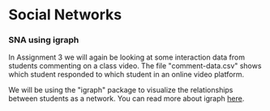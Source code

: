 # Social Networks
### SNA using igraph

In Assignment 3 we will again be looking at some interaction data from students commenting on a class video. The file "comment-data.csv" shows which student responded to which student in an online video platform.

We will be using the "igraph" package to visualize the relationships between students as a network. You can read more about igraph [here](http://igraph.org/r/).

